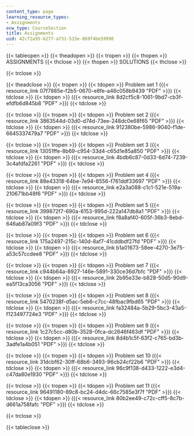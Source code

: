 ```yaml
---
content_type: page
learning_resource_types:
- Assignments
ocw_type: CourseSection
title: Assignments
uid: 42cf2a95-b277-a731-515e-869f4be59998
---
```


{{< tableopen >}}
{{< theadopen >}}
{{< tropen >}}
{{< thopen >}}
ASSIGNMENTS
{{< thclose >}}
{{< thopen >}}
SOLUTIONS
{{< thclose >}}

{{< trclose >}}

{{< theadclose >}}
{{< tropen >}}
{{< tdopen >}}
Problem set 1 ({{< resource_link 07f7885e-f2b5-0670-e8fe-a46c058b9439 "PDF" >}})
{{< tdclose >}}
{{< tdopen >}}
({{< resource_link 8d2cf5c8-1061-9bd7-cb3f-efdfb6d845b8 "PDF" >}})
{{< tdclose >}}

{{< trclose >}}
{{< tropen >}}
{{< tdopen >}}
Problem set 2 ({{< resource_link 3863544d-03d0-d74d-73ee-248dc0e68f65 "PDF" >}})
{{< tdclose >}}
{{< tdopen >}}
({{< resource_link 912380be-5986-9040-f1de-6645337479a7 "PDF" >}})
{{< tdclose >}}

{{< trclose >}}
{{< tropen >}}
{{< tdopen >}}
Problem set 3 ({{< resource_link 13051ffe-8b69-c954-33d4-c65d1e85a850 "PDF" >}})
{{< tdclose >}}
{{< tdopen >}}
({{< resource_link 4bdb6c87-0d33-6d74-7239-3c4afdfa2261 "PDF" >}})
{{< tdclose >}}

{{< trclose >}}
{{< tropen >}}
{{< tdopen >}}
Problem set 4 ({{< resource_link 88e43318-64be-7e94-8556-f761ddf33697 "PDF" >}})
{{< tdclose >}}
{{< tdopen >}}
({{< resource_link e2a3a088-c1c1-521e-519a-210671bb48f6 "PDF" >}})
{{< tdclose >}}

{{< trclose >}}
{{< tropen >}}
{{< tdopen >}}
Problem set 5 ({{< resource_link 399872f7-690a-6153-995d-222a147db8a1 "PDF" >}})
{{< tdclose >}}
{{< tdopen >}}
({{< resource_link f8a8af40-605f-36b3-8ebd-646ab87a09f3 "PDF" >}})
{{< tdclose >}}

{{< trclose >}}
{{< tropen >}}
{{< tdopen >}}
Problem set 6 ({{< resource_link 175a2497-215c-140d-8af7-41cddbdf27fd "PDF" >}})
{{< tdclose >}}
{{< tdopen >}}
({{< resource_link b1a01673-58ee-4270-3e75-a53c57ccdee8 "PDF" >}})
{{< tdclose >}}

{{< trclose >}}
{{< tropen >}}
{{< tdopen >}}
Problem set 7 ({{< resource_link c944b64a-8927-146e-5891-330ce36d7bfc "PDF" >}})
{{< tdclose >}}
{{< tdopen >}}
({{< resource_link 2b95e33e-b828-50d5-90d9-ea5f13ca3056 "PDF" >}})
{{< tdclose >}}

{{< trclose >}}
{{< tropen >}}
{{< tdopen >}}
Problem set 8 ({{< resource_link 5470238f-d5ac-5eb6-c7cc-48fbac9fbd65 "PDF" >}})
{{< tdclose >}}
{{< tdopen >}}
({{< resource_link fa32484a-5b29-5bc3-43a5-f123497724e3 "PDF" >}})
{{< tdclose >}}

{{< trclose >}}
{{< tropen >}}
{{< tdopen >}}
Problem set 9 ({{< resource_link 1c27c5cc-d80b-3528-0fca-dc2646f463df "PDF" >}})
{{< tdclose >}}
{{< tdopen >}}
({{< resource_link 8d4b1c5f-63f2-c765-bd3b-3adfe1a4b051 "PDF" >}})
{{< tdclose >}}

{{< trclose >}}
{{< tropen >}}
{{< tdopen >}}
Problem set 10 ({{< resource_link 31dcbf62-30ff-68b6-3493-96cb24cf22b6 "PDF" >}})
{{< tdclose >}}
{{< tdopen >}}
({{< resource_link 96c9f138-d433-1222-e3d4-c47da80e1930 "PDF" >}})
{{< tdclose >}}

{{< trclose >}}
{{< tropen >}}
{{< tdopen >}}
Problem set 11 ({{< resource_link 96491180-89c8-bc24-d4dc-66c7585e3f7f "PDF" >}})
{{< tdclose >}}
{{< tdopen >}}
({{< resource_link 80b2ee49-c72c-cff5-8c7b-d661a758fafc "PDF" >}})
{{< tdclose >}}

{{< trclose >}}

{{< tableclose >}}
